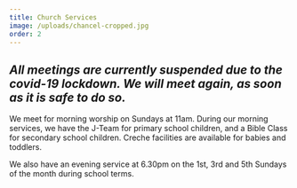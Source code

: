 ```yaml
---
title: Church Services
image: /uploads/chancel-cropped.jpg
order: 2
---
```

## _All meetings are currently suspended due to the covid-19 lockdown. We will meet again, as soon as it is safe to do so._

We meet for morning worship on Sundays at 11am. During our morning services, we have the J-Team for primary school children, and a Bible Class for secondary school children. Creche facilities are available for babies and toddlers.

We also have an evening service at 6.30pm on the 1st, 3rd and 5th Sundays of the month during school terms.
